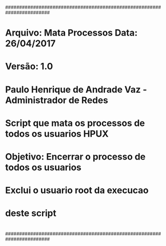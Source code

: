 ########################################################################
#                                                                      #
#   Arquivo: Mata Processos                   Data: 26/04/2017         #
#   Versão: 1.0                                                        #
#   Paulo Henrique de Andrade Vaz - Administrador de Redes             #
#             Script que mata os processos de todos os usuarios HPUX   #
#                                                                      #
#                                                                      #
#                                                                      #
#                                                                      #
#   Objetivo: Encerrar o processo de todos os usuarios                 #
#             Exclui o usuario root da execucao                        #
#             deste script                                             #
#                                                                      #
########################################################################
